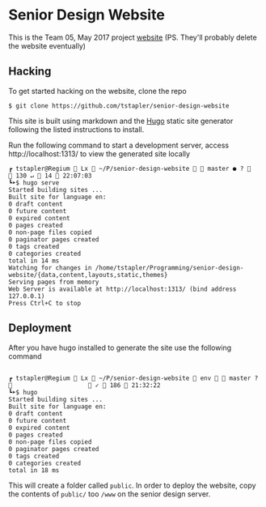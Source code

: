 # Senior Design Website

This is the Team 05, May 2017 project [website](http://may1705.sd.ece.iastate.edu/) (PS. They'll probably delete the website eventually)

## Hacking

To get started hacking on the website, clone the repo

```shell
$ git clone https://github.com/tstapler/senior-design-website

```

This site is built using markdown and the [Hugo](https://github.com/spf13/hugo#install-hugo-as-your-site-generator-binary-install) static site generator following the listed instructions to install.

Run the following command to start a development server, access http://localhost:1313/ to view the generated site locally

```shell
┏ tstapler@Regium  Lx  ~/P/senior-design-website   master ● ?                        130 ↵  14  22:07:03
┗➤$ hugo serve
Started building sites ...
Built site for language en:
0 draft content
0 future content
0 expired content
0 pages created
0 non-page files copied
0 paginator pages created
0 tags created
0 categories created
total in 14 ms
Watching for changes in /home/tstapler/Programming/senior-design-website/{data,content,layouts,static,themes}
Serving pages from memory
Web Server is available at http://localhost:1313/ (bind address 127.0.0.1)
Press Ctrl+C to stop

```

## Deployment

After you have hugo installed to generate the site use the following command

```shell

┏ tstapler@Regium  Lx  ~/P/senior-design-website  env   master ?                       ✓  186  21:32:22
┗➤$ hugo
Started building sites ...
Built site for language en:
0 draft content
0 future content
0 expired content
0 pages created
0 non-page files copied
0 paginator pages created
0 tags created
0 categories created
total in 18 ms

```

This will create a folder called `public`. In order to deploy the website, copy the contents of `public/` too `/www` on the senior design server.
